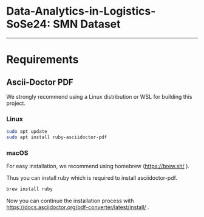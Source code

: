 # Data-Analytics-in-Logistics-SoSe24: SMN Dataset
---

# Requirements

## Ascii-Doctor PDF

We strongly recommend using a Linux distribution or WSL for building this project.

### Linux
```bash
sudo apt update
sudo apt install ruby-asciidoctor-pdf
```

### macOS

For easy installation, we recommend using homebrew (https://brew.sh/ ).

Thus you can install ruby which is required to install asciidoctor-pdf.
```bash
brew install ruby
```
Now you can continue the installation process with https://docs.asciidoctor.org/pdf-converter/latest/install/ .